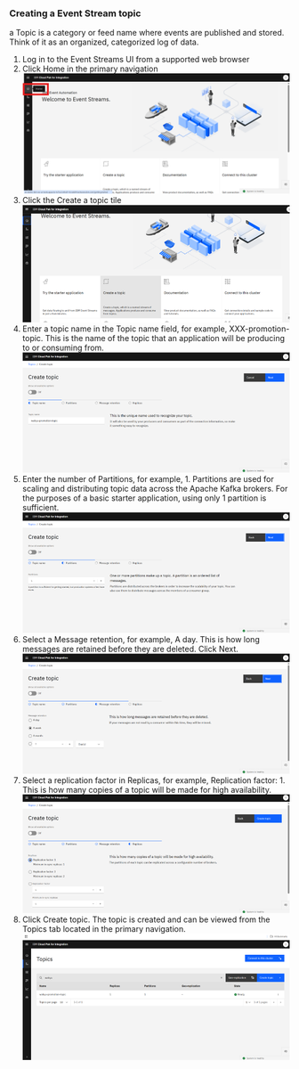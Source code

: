 ### Creating a Event Stream topic
a Topic is a category or feed name where events are published and stored. Think of it as an organized, categorized log of data.

1. Log in to the Event Streams UI from a supported web browser
2. Click Home in the primary navigation
![alt text](images/lab-1/1.png)
3.	Click the Create a topic tile
![alt text](images/lab-1/2.png)
4.	Enter a topic name in the Topic name field, for example, XXX-promotion-topic. This is the name of the topic that an application will be producing to or consuming from.
![alt text](images/lab-1/3.png)
5.	Enter the number of Partitions, for example, 1. Partitions are used for scaling and distributing topic data across the Apache Kafka brokers. For the purposes of a basic starter application, using only 1 partition is sufficient.
![alt text](images/lab-1/4.png)
6.	Select a Message retention, for example, A day. This is how long messages are retained before they are deleted.
Click Next.
![alt text](images/lab-1/5.png)
7.	Select a replication factor in Replicas, for example, Replication factor: 1. This is how many copies of a topic will be made for high availability.
![alt text](images/lab-1/6.png)
8.	Click Create topic. The topic is created and can be viewed from the Topics tab located in the primary navigation.
![alt text](images/lab-1/7.png)